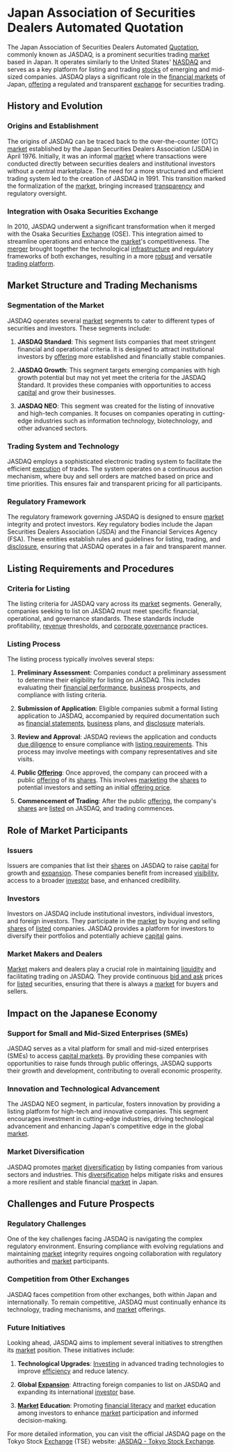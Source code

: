 # Japan Association of Securities Dealers Automated Quotation

The Japan Association of Securities Dealers Automated [Quotation](../q/quotation.md), commonly known as JASDAQ, is a prominent securities trading [market](../m/market.md) based in Japan. It operates similarly to the United States' [NASDAQ](../n/nasdaq.md) and serves as a key platform for listing and trading [stocks](../s/stock.md) of emerging and mid-sized companies. JASDAQ plays a significant role in the [financial markets](../f/financial_market.md) of Japan, [offering](../o/offering.md) a regulated and transparent [exchange](../e/exchange.md) for securities trading.

## History and Evolution

### Origins and Establishment

The origins of JASDAQ can be traced back to the over-the-counter (OTC) [market](../m/market.md) established by the Japan Securities Dealers Association (JSDA) in April 1976. Initially, it was an informal [market](../m/market.md) where transactions were conducted directly between securities dealers and institutional investors without a central marketplace. The need for a more structured and efficient trading system led to the creation of JASDAQ in 1991. This transition marked the formalization of the [market](../m/market.md), bringing increased [transparency](../t/transparency.md) and regulatory oversight.

### Integration with Osaka Securities Exchange

In 2010, JASDAQ underwent a significant transformation when it merged with the Osaka Securities [Exchange](../e/exchange.md) (OSE). This integration aimed to streamline operations and enhance the [market](../m/market.md)'s competitiveness. The [merger](../m/merger.md) brought together the technological [infrastructure](../i/infrastructure.md) and regulatory frameworks of both exchanges, resulting in a more [robust](../r/robust.md) and versatile [trading platform](../t/trading_platform.md).

## Market Structure and Trading Mechanisms

### Segmentation of the Market

JASDAQ operates several [market](../m/market.md) segments to cater to different types of securities and investors. These segments include:

1. **JASDAQ Standard**: This segment lists companies that meet stringent financial and operational criteria. It is designed to attract institutional investors by [offering](../o/offering.md) more established and financially stable companies.

2. **JASDAQ Growth**: This segment targets emerging companies with high growth potential but may not yet meet the criteria for the JASDAQ Standard. It provides these companies with opportunities to access [capital](../c/capital.md) and grow their businesses.

3. **JASDAQ NEO**: This segment was created for the listing of innovative and high-tech companies. It focuses on companies operating in cutting-edge industries such as information technology, biotechnology, and other advanced sectors.

### Trading System and Technology

JASDAQ employs a sophisticated electronic trading system to facilitate the efficient [execution](../e/execution.md) of trades. The system operates on a continuous auction mechanism, where buy and sell orders are matched based on price and time priorities. This ensures fair and transparent pricing for all participants.

### Regulatory Framework

The regulatory framework governing JASDAQ is designed to ensure [market](../m/market.md) integrity and protect investors. Key regulatory bodies include the Japan Securities Dealers Association (JSDA) and the Financial Services Agency (FSA). These entities establish rules and guidelines for listing, trading, and [disclosure](../d/disclosure.md), ensuring that JASDAQ operates in a fair and transparent manner.

## Listing Requirements and Procedures

### Criteria for Listing

The listing criteria for JASDAQ vary across its [market](../m/market.md) segments. Generally, companies seeking to list on JASDAQ must meet specific financial, operational, and governance standards. These standards include profitability, [revenue](../r/revenue.md) thresholds, and [corporate governance](../c/corporate_governance.md) practices.

### Listing Process

The listing process typically involves several steps:

1. **Preliminary Assessment**: Companies conduct a preliminary assessment to determine their eligibility for listing on JASDAQ. This includes evaluating their [financial performance](../f/financial_performance.md), [business](../b/business.md) prospects, and compliance with listing criteria.

2. **Submission of Application**: Eligible companies submit a formal listing application to JASDAQ, accompanied by required documentation such as [financial statements](../f/financial_statements.md), [business](../b/business.md) plans, and [disclosure](../d/disclosure.md) materials.

3. **Review and Approval**: JASDAQ reviews the application and conducts [due diligence](../d/due_diligence.md) to ensure compliance with [listing requirements](../l/listing_requirements.md). This process may involve meetings with company representatives and site visits.

4. **Public [Offering](../o/offering.md)**: Once approved, the company can proceed with a public [offering](../o/offering.md) of its [shares](../s/shares.md). This involves [marketing](../m/marketing.md) the [shares](../s/shares.md) to potential investors and setting an initial [offering price](../o/offering_price.md).

5. **Commencement of Trading**: After the public [offering](../o/offering.md), the company's [shares](../s/shares.md) are [listed](../l/listed.md) on JASDAQ, and trading commences.

## Role of Market Participants

### Issuers

Issuers are companies that list their [shares](../s/shares.md) on JASDAQ to raise [capital](../c/capital.md) for growth and [expansion](../e/expansion.md). These companies benefit from increased [visibility](../v/visibility.md), access to a broader [investor](../i/investor.md) base, and enhanced credibility.

### Investors

Investors on JASDAQ include institutional investors, individual investors, and foreign investors. They participate in the [market](../m/market.md) by buying and selling [shares](../s/shares.md) of [listed](../l/listed.md) companies. JASDAQ provides a platform for investors to diversify their portfolios and potentially achieve [capital](../c/capital.md) gains.

### Market Makers and Dealers

[Market](../m/market.md) makers and dealers play a crucial role in maintaining [liquidity](../l/liquidity.md) and facilitating trading on JASDAQ. They provide continuous [bid and ask](../b/bid_and_ask.md) prices for [listed](../l/listed.md) securities, ensuring that there is always a [market](../m/market.md) for buyers and sellers.

## Impact on the Japanese Economy

### Support for Small and Mid-Sized Enterprises (SMEs)

JASDAQ serves as a vital platform for small and mid-sized enterprises (SMEs) to access [capital markets](../c/capital_markets.md). By providing these companies with opportunities to raise funds through public offerings, JASDAQ supports their growth and development, contributing to overall economic prosperity.

### Innovation and Technological Advancement

The JASDAQ NEO segment, in particular, fosters innovation by providing a listing platform for high-tech and innovative companies. This segment encourages investment in cutting-edge industries, driving technological advancement and enhancing Japan's competitive edge in the global [market](../m/market.md).

### Market Diversification

JASDAQ promotes [market](../m/market.md) [diversification](../d/diversification.md) by listing companies from various sectors and industries. This [diversification](../d/diversification.md) helps mitigate risks and ensures a more resilient and stable financial [market](../m/market.md) in Japan.

## Challenges and Future Prospects

### Regulatory Challenges

One of the key challenges facing JASDAQ is navigating the complex regulatory environment. Ensuring compliance with evolving regulations and maintaining [market](../m/market.md) integrity requires ongoing collaboration with regulatory authorities and [market](../m/market.md) participants.

### Competition from Other Exchanges

JASDAQ faces competition from other exchanges, both within Japan and internationally. To remain competitive, JASDAQ must continually enhance its technology, trading mechanisms, and [market](../m/market.md) offerings.

### Future Initiatives

Looking ahead, JASDAQ aims to implement several initiatives to strengthen its [market](../m/market.md) position. These initiatives include:

1. **Technological Upgrades**: [Investing](../i/investing.md) in advanced trading technologies to improve [efficiency](../e/efficiency.md) and reduce latency.

2. **Global [Expansion](../e/expansion.md)**: Attracting foreign companies to list on JASDAQ and expanding its international [investor](../i/investor.md) base.

3. **[Market](../m/market.md) Education**: Promoting [financial literacy](../f/financial_literacy.md) and [market](../m/market.md) education among investors to enhance [market](../m/market.md) participation and informed decision-making.

For more detailed information, you can visit the official JASDAQ page on the Tokyo Stock [Exchange](../e/exchange.md) (TSE) website: [JASDAQ - Tokyo Stock Exchange](https://www.jpx.co.jp/english/equities/products/jasdaq/index.html).